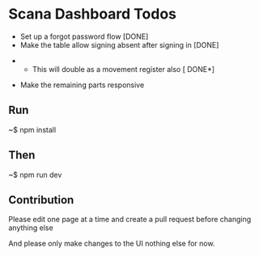 # Scana Dashboard Todos

- Set up a forgot password flow [DONE]
- Make the table allow signing absent after signing in [DONE]
+ - This will double as a movement register also [ DONE*]

- Make the remaining parts responsive


## Run 

~$ npm install

## Then

~$ npm run dev

## Contribution

Please edit one page at a time and create a pull request before changing anything else

And please only make changes to the UI nothing else for now.